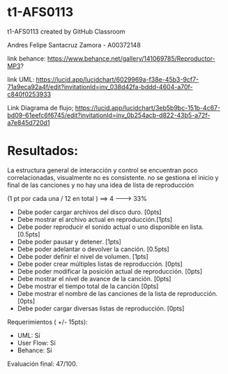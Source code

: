 # t1-AFS0113
t1-AFS0113 created by GitHub Classroom

Andres Felipe Santacruz Zamora - A00372148

link behance:
https://www.behance.net/gallery/141069785/Reproductor-MP3?

link UML:
https://lucid.app/lucidchart/6029969a-f38e-45b3-9cf7-71a9eca92a4f/edit?invitationId=inv_038d42fa-bddd-4604-a70f-c840f0253933

Link Diagrama de flujo;
https://lucid.app/lucidchart/3eb5b9bc-151b-4c67-bd09-61eefc6f6745/edit?invitationId=inv_0b254acb-d822-43b5-a72f-a7e845d720d1



# Resultados:
La estructura general de interacción y control se encuentran poco correlacionadas, visualmente no es consistente. no se gestiona el inicio y final de las canciones y no hay una idea de lísta de reproducción

(1 pt por cada una / 12 en total ) ==> 4 ---> 33%

- Debe poder cargar archivos del disco duro. [0pts]
- Debe mostrar el archivo actual en reproducción.[1pts]
- Debe poder reproducir el sonido actual o uno disponible en lista. [0.5pts]
- Debe poder pausar y detener. [1pts]
- Debe poder adelantar o devolver la canción. [0.5pts]
- Debe poder definir el nivel de volumen. [1pts]
- Debe poder crear múltiples listas de reproducción. [0pts]
- Debe poder modificar la posición actual de reproducción. [0pts]
- Debe mostrar el nivel de avance de la canción. [0pts]
- Debe mostrar el tiempo total de la canción [0pts]
- Debe mostrar el nombre de las canciones de la lista de reproducción. [0pts]
- Debe poder cargar diversas listas de reproducción. [0pts]

Requerimientos ( +/- 15pts):
- UML: Sí
- User Flow: Sí
- Behance: Sí

Evaluación final: 47/100.